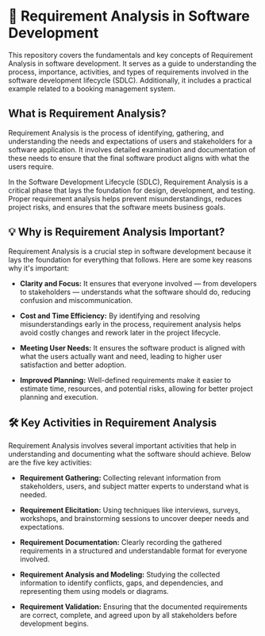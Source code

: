 # 📘 Requirement Analysis in Software Development

This repository covers the fundamentals and key concepts of Requirement Analysis in software development. It serves as a guide to understanding the process, importance, activities, and types of requirements involved in the software development lifecycle (SDLC). Additionally, it includes a practical example related to a booking management system.

## What is Requirement Analysis?

Requirement Analysis is the process of identifying, gathering, and understanding the needs and expectations of users and stakeholders for a software application. It involves detailed examination and documentation of these needs to ensure that the final software product aligns with what the users require.

In the Software Development Lifecycle (SDLC), Requirement Analysis is a critical phase that lays the foundation for design, development, and testing. Proper requirement analysis helps prevent misunderstandings, reduces project risks, and ensures that the software meets business goals.

## 💡 Why is Requirement Analysis Important?

Requirement Analysis is a crucial step in software development because it lays the foundation for everything that follows. Here are some key reasons why it's important:

- **Clarity and Focus:** It ensures that everyone involved — from developers to stakeholders — understands what the software should do, reducing confusion and miscommunication.

- **Cost and Time Efficiency:** By identifying and resolving misunderstandings early in the process, requirement analysis helps avoid costly changes and rework later in the project lifecycle.

- **Meeting User Needs:** It ensures the software product is aligned with what the users actually want and need, leading to higher user satisfaction and better adoption.

- **Improved Planning:** Well-defined requirements make it easier to estimate time, resources, and potential risks, allowing for better project planning and execution.

## 🛠️ Key Activities in Requirement Analysis

Requirement Analysis involves several important activities that help in understanding and documenting what the software should achieve. Below are the five key activities:

- **Requirement Gathering:** Collecting relevant information from stakeholders, users, and subject matter experts to understand what is needed.

- **Requirement Elicitation:** Using techniques like interviews, surveys, workshops, and brainstorming sessions to uncover deeper needs and expectations.

- **Requirement Documentation:** Clearly recording the gathered requirements in a structured and understandable format for everyone involved.

- **Requirement Analysis and Modeling:** Studying the collected information to identify conflicts, gaps, and dependencies, and representing them using models or diagrams.

- **Requirement Validation:** Ensuring that the documented requirements are correct, complete, and agreed upon by all stakeholders before development begins.





